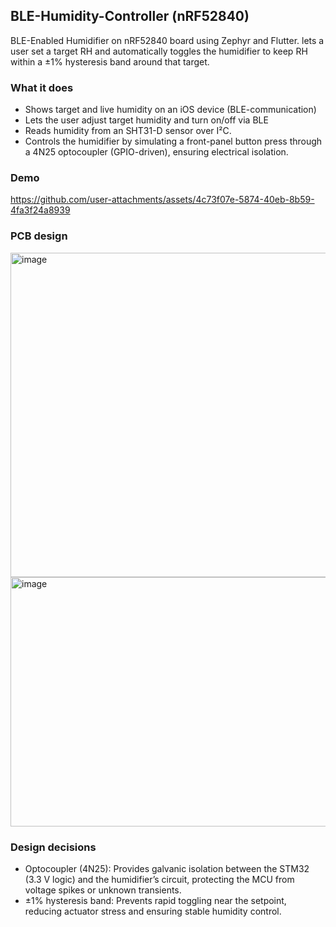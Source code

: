 ## BLE-Humidity-Controller (nRF52840)
BLE-Enabled Humidifier on nRF52840 board using Zephyr and Flutter.
lets a user set a target RH and automatically toggles the humidifier to keep RH within a ±1% hysteresis band around that target.

### What it does
- Shows target and live humidity on an iOS device (BLE-communication)
- Lets the user adjust target humidity and turn on/off via BLE
- Reads humidity from an SHT31-D sensor over I²C.
- Controls the humidifier by simulating a front-panel button press through a 4N25 optocoupler (GPIO-driven), ensuring electrical isolation.

### Demo
https://github.com/user-attachments/assets/4c73f07e-5874-40eb-8b59-4fa3f24a8939

### PCB design
<img width="523" height="519" alt="image" src="https://github.com/user-attachments/assets/25b606c9-499e-4d84-9e32-0105b460837a" />
<img width="683" height="399" alt="image" src="https://github.com/user-attachments/assets/cb700d24-9794-4a5c-937b-21af842dceea" />


### Design decisions
- Optocoupler (4N25): Provides galvanic isolation between the STM32 (3.3 V logic) and the humidifier’s circuit, protecting the MCU from voltage spikes or unknown transients.
- ±1% hysteresis band: Prevents rapid toggling near the setpoint, reducing actuator stress and ensuring stable humidity control.

